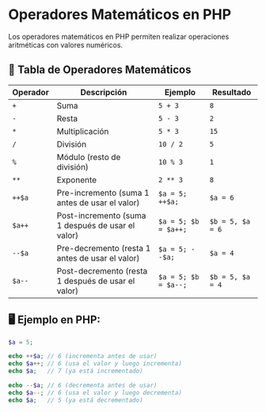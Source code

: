 # Operadores Matemáticos en PHP

Los operadores matemáticos en PHP permiten realizar operaciones aritméticas con valores numéricos.

## 📌 Tabla de Operadores Matemáticos

| Operador | Descripción                | Ejemplo        | Resultado  |
|----------|----------------------------|---------------|------------|
| `+`      | Suma                       | `5 + 3`       | `8`        |
| `-`      | Resta                      | `5 - 3`       | `2`        |
| `*`      | Multiplicación              | `5 * 3`       | `15`       |
| `/`      | División                    | `10 / 2`      | `5`        |
| `%`      | Módulo (resto de división)  | `10 % 3`      | `1`        |
| `**`     | Exponente                   | `2 ** 3`      | `8`        |
| `++$a`   | Pre-incremento (suma 1 antes de usar el valor) | `$a = 5; ++$a;` | `$a = 6` |
| `$a++`   | Post-incremento (suma 1 después de usar el valor) | `$a = 5; $b = $a++;` | `$b = 5, $a = 6` |
| `--$a`   | Pre-decremento (resta 1 antes de usar el valor) | `$a = 5; --$a;` | `$a = 4` |
| `$a--`   | Post-decremento (resta 1 después de usar el valor) | `$a = 5; $b = $a--;` | `$b = 5, $a = 4` |

## 🖥️ Ejemplo en PHP:

```php
$a = 5;

echo ++$a; // 6 (incrementa antes de usar)
echo $a++; // 6 (usa el valor y luego incrementa)
echo $a;   // 7 (ya está incrementado)

echo --$a; // 6 (decrementa antes de usar)
echo $a--; // 6 (usa el valor y luego decrementa)
echo $a;   // 5 (ya está decrementado)
